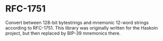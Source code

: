 # RFC-1751

Convert between 128-bit bytestrings and mnemonic 12-word strings according to RFC-1751. This library was originally written for the Haskoin project, but then replaced by BIP-39 mnemonics there.
